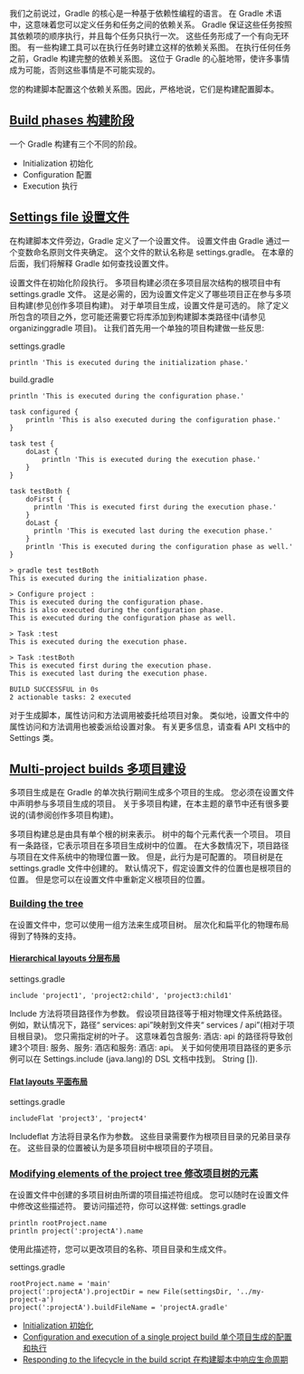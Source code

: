 我们之前说过，Gradle 的核心是一种基于依赖性编程的语言。 在 Gradle 术语中，这意味着您可以定义任务和任务之间的依赖关系。 Gradle 保证这些任务按照其依赖项的顺序执行，并且每个任务只执行一次。 这些任务形成了一个有向无环图。 有一些构建工具可以在执行任务时建立这样的依赖关系图。 在执行任何任务之前，Gradle 构建完整的依赖关系图。 这位于 Gradle 的心脏地带，使许多事情成为可能，否则这些事情是不可能实现的。

您的构建脚本配置这个依赖关系图。因此，严格地说，它们是构建配置脚本。
 
## [Build phases 构建阶段](https://docs.gradle.org/6.3/userguide/build_lifecycle.html#sec:build_phases)

一个 Gradle 构建有三个不同的阶段。
* Initialization 初始化
* Configuration 配置
* Execution 执行

## [Settings file 设置文件](https://docs.gradle.org/6.3/userguide/build_lifecycle.html#sec:settings_file)

在构建脚本文件旁边，Gradle 定义了一个设置文件。 设置文件由 Gradle 通过一个变数命名原则文件夹确定。 这个文件的默认名称是 settings.gradle。 在本章的后面，我们将解释 Gradle 如何查找设置文件。

设置文件在初始化阶段执行。 多项目构建必须在多项目层次结构的根项目中有 settings.gradle 文件。 这是必需的，因为设置文件定义了哪些项目正在参与多项目构建(参见创作多项目构建)。 对于单项目生成，设置文件是可选的。 除了定义所包含的项目之外，您可能还需要它将库添加到构建脚本类路径中(请参见 organizinggradle 项目)。 让我们首先用一个单独的项目构建做一些反思:

settings.gradle
```
println 'This is executed during the initialization phase.'
```

build.gradle
```
println 'This is executed during the configuration phase.'

task configured {
    println 'This is also executed during the configuration phase.'
}

task test {
    doLast {
        println 'This is executed during the execution phase.'
    }
}

task testBoth {
	doFirst {
	  println 'This is executed first during the execution phase.'
	}
	doLast {
	  println 'This is executed last during the execution phase.'
	}
	println 'This is executed during the configuration phase as well.'
}
```

```
> gradle test testBoth
This is executed during the initialization phase.

> Configure project :
This is executed during the configuration phase.
This is also executed during the configuration phase.
This is executed during the configuration phase as well.

> Task :test
This is executed during the execution phase.

> Task :testBoth
This is executed first during the execution phase.
This is executed last during the execution phase.

BUILD SUCCESSFUL in 0s
2 actionable tasks: 2 executed
```

对于生成脚本，属性访问和方法调用被委托给项目对象。 类似地，设置文件中的属性访问和方法调用也被委派给设置对象。 有关更多信息，请查看 API 文档中的 Settings 类。

## [Multi-project builds 多项目建设](https://docs.gradle.org/6.3/userguide/build_lifecycle.html#sec:lifecycle_multi_project_builds)

多项目生成是在 Gradle 的单次执行期间生成多个项目的生成。 您必须在设置文件中声明参与多项目生成的项目。 关于多项目构建，在本主题的章节中还有很多要说的(请参阅创作多项目构建)。

多项目构建总是由具有单个根的树来表示。 树中的每个元素代表一个项目。 项目有一条路径，它表示项目在多项目生成树中的位置。 在大多数情况下，项目路径与项目在文件系统中的物理位置一致。 但是，此行为是可配置的。 项目树是在 settings.gradle 文件中创建的。 默认情况下，假定设置文件的位置也是根项目的位置。 但是您可以在设置文件中重新定义根项目的位置。

### [Building the tree](https://docs.gradle.org/6.3/userguide/build_lifecycle.html#sub:building_the_tree)

在设置文件中，您可以使用一组方法来生成项目树。 层次化和扁平化的物理布局得到了特殊的支持。

#### [Hierarchical layouts 分层布局](https://docs.gradle.org/6.3/userguide/build_lifecycle.html#sec:hierarchical_layouts)

settings.gradle
```
include 'project1', 'project2:child', 'project3:child1'
```

Include 方法将项目路径作为参数。 假设项目路径等于相对物理文件系统路径。 例如，默认情况下，路径“ services: api”映射到文件夹“ services / api”(相对于项目根目录)。 您只需指定树的叶子。 这意味着包含服务: 酒店: api 的路径将导致创建3个项目: 服务、服务: 酒店和服务: 酒店: api。 关于如何使用项目路径的更多示例可以在 Settings.include (java.lang)的 DSL 文档中找到。 String []).

#### [Flat layouts 平面布局](https://docs.gradle.org/6.3/userguide/build_lifecycle.html#sec:flat_layouts)

settings.gradle
```
includeFlat 'project3', 'project4'
```

Includeflat 方法将目录名作为参数。 这些目录需要作为根项目目录的兄弟目录存在。 这些目录的位置被认为是多项目树中根项目的子项目。

### [Modifying elements of the project tree 修改项目树的元素](https://docs.gradle.org/6.3/userguide/build_lifecycle.html#sub:modifying_element_of_the_project_tree)

在设置文件中创建的多项目树由所谓的项目描述符组成。 您可以随时在设置文件中修改这些描述符。 要访问描述符，你可以这样做:
settings.gradle
```
println rootProject.name
println project(':projectA').name
```

使用此描述符，您可以更改项目的名称、项目目录和生成文件。

settings.gradle
```
rootProject.name = 'main'
project(':projectA').projectDir = new File(settingsDir, '../my-project-a')
project(':projectA').buildFileName = 'projectA.gradle'
```

*   [Initialization 初始化](https://docs.gradle.org/6.3/userguide/build_lifecycle.html#sec:initialization)
*   [Configuration and execution of a single project build 单个项目生成的配置和执行](https://docs.gradle.org/6.3/userguide/build_lifecycle.html#sec:configuration_and_execution_of_a_single_project_build)
*   [Responding to the lifecycle in the build script 在构建脚本中响应生命周期](https://docs.gradle.org/6.3/userguide/build_lifecycle.html#build_lifecycle_events)
